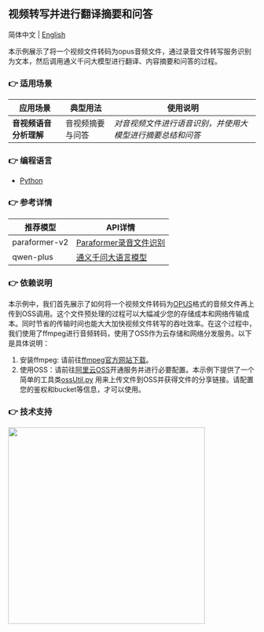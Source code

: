 [comment]: # (title and brief introduction of the sample)
## 视频转写并进行翻译摘要和问答

简体中文 | [English](./README_EN.md)

本示例展示了将一个视频文件转码为opus音频文件，通过录音文件转写服务识别为文本，然后调用通义千问大模型进行翻译、内容摘要和问答的过程。

[comment]: # (list of scenarios of the sample)
### :point_right: 适用场景

| 应用场景           | 典型用法 | 使用说明                 |
|----------------| ----- |----------------------|
| **音视频语音分析理解**   | 音视频摘要与问答 | *对音视频文件进行语音识别，并使用大模型进行摘要总结和问答* |

[comment]: # (supported programming languages of the sample)
### :point_right: 编程语言
- [Python](./python)


[comment]: # (model and interface of the sample)
### :point_right: 参考详情

| 推荐模型          | API详情                                                                                             |
|---------------|---------------------------------------------------------------------------------------------------|
| paraformer-v2 | [Paraformer录音文件识别](https://help.aliyun.com/zh/dashscope/developer-reference/api-details-13)|
| qwen-plus | [通义千问大语言模型](https://help.aliyun.com/zh/model-studio/developer-reference/what-is-qwen-llm?spm=a2c4g.11186623.0.0.5dbb76776EGFHK)|

[comment]: # (dependency of the sample)
### :point_right: 依赖说明

本示例中，我们首先展示了如何将一个视频文件转码为[OPUS](https://opus-codec.org/)格式的音频文件再上传到OSS调用。这个文件预处理的过程可以大幅减少您的存储成本和网络传输成本。同时节省的传输时间也能大大加快视频文件转写的吞吐效率。在这个过程中，我们使用了ffmpeg进行音频转码，使用了OSS作为云存储和网络分发服务。以下是具体说明：

1. 安装ffmpeg: 请前往[ffmpeg官方网站下载](https://www.ffmpeg.org/download.html)。
2. 使用OSS：请前往[阿里云OSS](https://help.aliyun.com/zh/oss/getting-started/getting-started-with-oss)开通服务并进行必要配置。本示例下提供了一个简单的工具类[ossUtil.py](./python/ossUtil.py) 用来上传文件到OSS并获得文件的分享链接。请配置您的鉴权和bucket等信息，才可以使用。



[comment]: # (technical support of the sample)
### :point_right: 技术支持
<img src="https://dashscope.oss-cn-beijing.aliyuncs.com/samples/audio/group.png" width="400"/>
